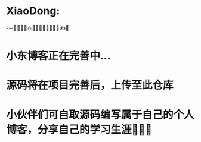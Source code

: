# XiaoDong:
---👻🥝🍉🍭⛄🚩💭🌟🚀🍔🍊🍩🥑✍🦋
# 小东博客正在完善中...
# 源码将在项目完善后，上传至此仓库
# 小伙伴们可自取源码编写属于自己的个人博客，分享自己的学习生涯👻👻👻
